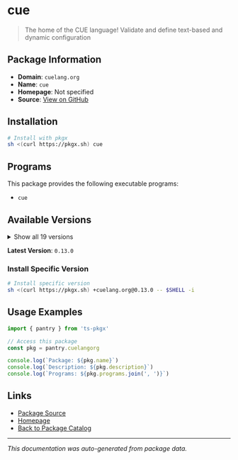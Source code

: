 # cue

> The home of the CUE language! Validate and define text-based and dynamic configuration

## Package Information

- **Domain**: `cuelang.org`
- **Name**: `cue`
- **Homepage**: Not specified
- **Source**: [View on GitHub](https://github.com/pkgxdev/pantry/tree/main/projects/cuelang.org/package.yml)

## Installation

```bash
# Install with pkgx
sh <(curl https://pkgx.sh) cue
```

## Programs

This package provides the following executable programs:

- `cue`

## Available Versions

<details>
<summary>Show all 19 versions</summary>

- `0.13.0`, `0.12.1`, `0.12.0`, `0.11.2`, `0.11.1`
- `0.11.0`, `0.10.1`, `0.10.0`, `0.9.2`, `0.9.1`
- `0.9.0`, `0.8.2`, `0.8.1`, `0.8.0`, `0.7.1`
- `0.7.0`, `0.6.0`, `0.5.0`, `0.4.3`

</details>

**Latest Version**: `0.13.0`

### Install Specific Version

```bash
# Install specific version
sh <(curl https://pkgx.sh) +cuelang.org@0.13.0 -- $SHELL -i
```

## Usage Examples

```typescript
import { pantry } from 'ts-pkgx'

// Access this package
const pkg = pantry.cuelangorg

console.log(`Package: ${pkg.name}`)
console.log(`Description: ${pkg.description}`)
console.log(`Programs: ${pkg.programs.join(', ')}`)
```

## Links

- [Package Source](https://github.com/pkgxdev/pantry/tree/main/projects/cuelang.org/package.yml)
- [Homepage](#)
- [Back to Package Catalog](../package-catalog.md)

---

*This documentation was auto-generated from package data.*

